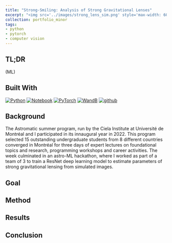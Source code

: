 ```yaml
---
title: "Strong-Smiling: Analysis of Strong Gravitational Lenses"
excerpt: "<img src='../images/strong_lens_sim.png' style='max-width: 60%; display: inline-block;'>"
collection: portfolio_minor
tags:
- python
- pytorch
- computer vision
---
```


## TL;DR

(ML)

## Built With
[![Python][python]][python-url]
[![Notebook][notebook]][notebook-url] 
[![PyTorch][pytorch]][pytorch-url]
[![WandB][wandb]][wandb-url] 
[![github][github]][github-url]

[github]: https://img.shields.io/badge/github-%23121011.svg?style=for-the-badge&logo=github&logoColor=white
[github-url]: https://github.com/

[python]: https://img.shields.io/badge/Python-3776AB?style=for-the-badge&logo=python&logoColor=white
[python-url]: https://www.python.org/

[notebook]: https://img.shields.io/badge/Made%20with-Jupyter-orange?style=for-the-badge&logo=Jupyter
[notebook-url]: https://jupyter.org/

[wandb]: https://img.shields.io/badge/Weights_&_Biases-FFBE00?style=for-the-badge&logo=WeightsAndBiases&logoColor=white
[wandb-url]: https://wandb.ai/site

[pytorch]: https://img.shields.io/badge/PyTorch-%23EE4C2C.svg?style=for-the-badge&logo=PyTorch&logoColor=white
[pytorch-url]: https://pytorch.org/

[vscode]: https://img.shields.io/badge/Visual%20Studio%20Code-0078d7.svg?style=for-the-badge&logo=visual-studio-code&logoColor=white
[vscode-url]: https://code.visualstudio.com/

## Background

The Astromatic summer program, run by the Ciela Institute at Université de Montréal and I participated in its innaugural year in 2022. This program selected 15 outstanding undergraduate students from 8 different countries converged in Montréal for three days of expert lectures on foundational topics and research, programming workshops and career activities. The week culminated in an astro-ML hackathon, where I worked as part of a team of 3 to train a ResNet deep learning model to estimate parameters of strong gravitational lensing from simulated images.

## Goal

## Method

## Results

## Conclusion 
